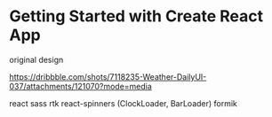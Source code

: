 # Getting Started with Create React App

original design

https://dribbble.com/shots/7118235-Weather-DailyUI-037/attachments/121070?mode=media


react
sass
rtk
react-spinners (ClockLoader, BarLoader)
formik
